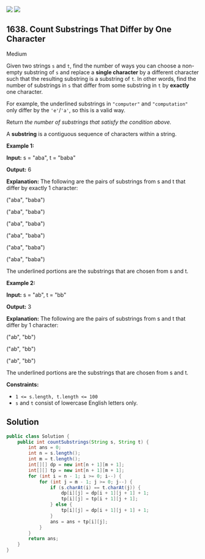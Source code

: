 [![](https://img.shields.io/github/stars/javadev/LeetCode-in-Java?label=Stars&style=flat-square)](https://github.com/javadev/LeetCode-in-Java)
[![](https://img.shields.io/github/forks/javadev/LeetCode-in-Java?label=Fork%20me%20on%20GitHub%20&style=flat-square)](https://github.com/javadev/LeetCode-in-Java/fork)

## 1638\. Count Substrings That Differ by One Character

Medium

Given two strings `s` and `t`, find the number of ways you can choose a non-empty substring of `s` and replace a **single character** by a different character such that the resulting substring is a substring of `t`. In other words, find the number of substrings in `s` that differ from some substring in `t` by **exactly** one character.

For example, the underlined substrings in `"computer"` and `"computation"` only differ by the `'e'`/`'a'`, so this is a valid way.

Return _the number of substrings that satisfy the condition above._

A **substring** is a contiguous sequence of characters within a string.

**Example 1:**

**Input:** s = "aba", t = "baba"

**Output:** 6

**Explanation:** The following are the pairs of substrings from s and t that differ by exactly 1 character: 

("aba", "baba") 

("aba", "baba")

("aba", "baba") 

("aba", "baba")

("aba", "baba") 

("aba", "baba") 

The underlined portions are the substrings that are chosen from s and t.

**Example 2:**

**Input:** s = "ab", t = "bb"

**Output:** 3

**Explanation:** The following are the pairs of substrings from s and t that differ by 1 character: 

("ab", "bb") 

("ab", "bb")

("ab", "bb") 

The underlined portions are the substrings that are chosen from s and t.

**Constraints:**

*   `1 <= s.length, t.length <= 100`
*   `s` and `t` consist of lowercase English letters only.

## Solution

```java
public class Solution {
    public int countSubstrings(String s, String t) {
        int ans = 0;
        int n = s.length();
        int m = t.length();
        int[][] dp = new int[n + 1][m + 1];
        int[][] tp = new int[n + 1][m + 1];
        for (int i = n - 1; i >= 0; i--) {
            for (int j = m - 1; j >= 0; j--) {
                if (s.charAt(i) == t.charAt(j)) {
                    dp[i][j] = dp[i + 1][j + 1] + 1;
                    tp[i][j] = tp[i + 1][j + 1];
                } else {
                    tp[i][j] = dp[i + 1][j + 1] + 1;
                }
                ans = ans + tp[i][j];
            }
        }
        return ans;
    }
}
```